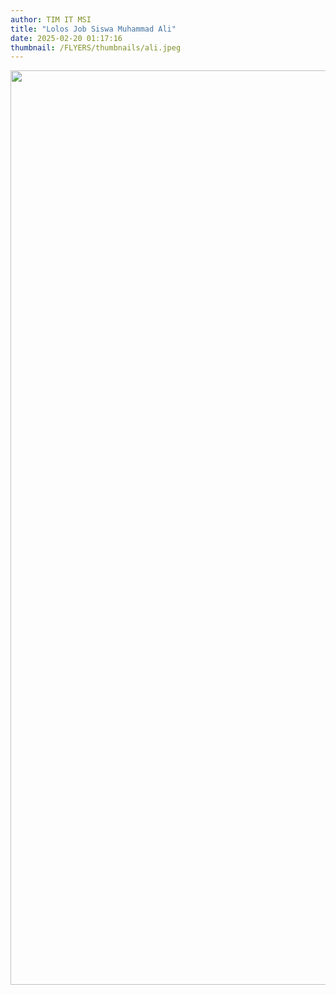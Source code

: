 ```yaml
---
author: TIM IT MSI
title: "Lolos Job Siswa Muhammad Ali"
date: 2025-02-20 01:17:16
thumbnail: /FLYERS/thumbnails/ali.jpeg
---
```

<p><img src="/images/ali.jpeg" alt="" width="1037" height="1463" /></p>
